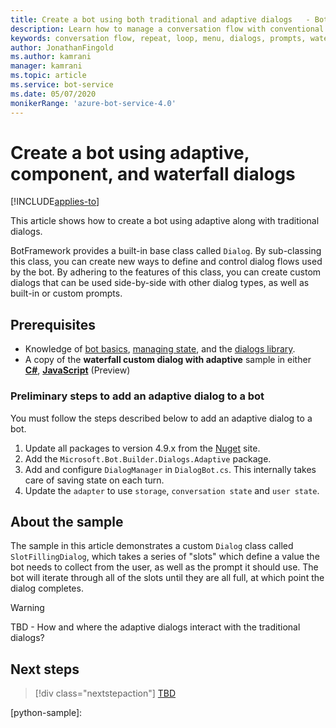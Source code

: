 ```yaml
---
title: Create a bot using both traditional and adaptive dialogs   - Bot Service
description: Learn how to manage a conversation flow with conventional and adaptive in the Bot Framework SDK.
keywords: conversation flow, repeat, loop, menu, dialogs, prompts, waterfalls, dialog set
author: JonathanFingold
ms.author: kamrani
manager: kamrani
ms.topic: article
ms.service: bot-service
ms.date: 05/07/2020
monikerRange: 'azure-bot-service-4.0'
---
```


# Create a bot using adaptive, component, and waterfall dialogs  

[!INCLUDE[applies-to](../includes/applies-to.md)]

This article shows how to create a bot using adaptive along with traditional dialogs.

BotFramework provides a built-in base class called `Dialog`. By sub-classing this class, you can create new ways to define and control dialog flows used by the bot. By adhering to the features of this class, you can create custom dialogs that can be used side-by-side with other dialog types, as well as built-in or custom prompts.


## Prerequisites

- Knowledge of [bot basics][concept-basics], [managing state][concept-state], and the [dialogs library][concept-dialogs].
- A copy of the **waterfall custom dialog with adaptive** sample in either [**C#**][cs-sample], [**JavaScript**][js-sample] (Preview)

### Preliminary steps to add an adaptive dialog to a bot

You must follow the steps described below to add an adaptive dialog to a bot.

1. Update all packages to version 4.9.x from the [Nuget](https://www.nuget.org/) site.
1. Add the `Microsoft.Bot.Builder.Dialogs.Adaptive` package.
1. Add and configure `DialogManager` in `DialogBot.cs`. This internally takes care of saving state on each turn.
1. Update the `adapter` to use `storage`, `conversation state` and `user state`.


## About the sample

The sample in this article demonstrates a custom `Dialog` class called `SlotFillingDialog`, which takes a series of "slots" which define a value the bot needs to collect from the user, as well as the prompt it should use. The bot will iterate through all of the slots until they are all full, at which point the dialog completes.

> [!WARNING]
> TBD - How and where the adaptive dialogs interact with the traditional dialogs?

## Next steps

> [!div class="nextstepaction"]
> [TBD](bot-builder-howto-v4-luis.md)

<!-- Footnote-style links -->

[concept-basics]: bot-builder-basics.md
[concept-state]: bot-builder-concept-state.md
[concept-dialogs]: bot-builder-concept-dialog.md

[prompting]: bot-builder-prompts.md
[component-dialogs]: bot-builder-compositcontrol.md

[cs-sample]: https://github.com/microsoft/BotBuilder-Samples/tree/vishwac/r9/js/experimental/adaptive-dialog/csharp_dotnetcore/04.waterfall-or-custom-dialog-with-adaptive
[js-sample]: https://github.com/microsoft/BotBuilder-Samples/tree/vishwac/r9/js/experimental/adaptive-dialog/javascript_nodejs/19.custom-dialogs
[python-sample]:
